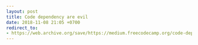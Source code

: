 ```yaml
---
layout: post
title: Code dependency are evil
date: 2018-11-08 21:05 +0700
redirect_to:
- https://web.archive.org/save/https://medium.freecodecamp.org/code-dependencies-are-the-devil-35ed28b556d?gi=562300f4c1c5
---
```

